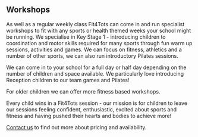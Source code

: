 ## Workshops

As well as a regular weekly class Fit4Tots can come in and run specialist workshops to fit with any sports or health themed weeks your school might be running. We specialise in Key Stage 1 - introducing children to coordination and motor skills required for many sports through fun warm up sessions, activities and games. We can focus on fitness, athletics and a number of other sports, we can also run introductory Pilates sessions.

We can come in to your school for a full day or half day depending on the number of children and space available. We particularly love introducing Reception children to our team games and Pilates!

For older children we can offer more fitness based workshops.

Every child wins in a Fit4Tots session - our mission is for children to leave our sessions feeling confident, enthusiastic, excited about sports and fitness and having pushed their hearts and bodies to achieve more!

[Contact us](/contact_us?subject=schools) to find out more about pricing and availability.
